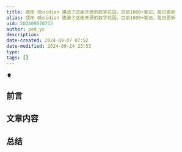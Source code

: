 ```yaml
---
title: 我用 Obsidian 建造了这座开源的数字花园，目前1000+笔记，每日更新
alias: 我用 Obsidian 建造了这座开源的数字花园，目前1000+笔记，每日更新
uid: 202409070752
author: ped_yc
description: 
date-created: 2024-09-07 07:52
date-modified: 2024-09-14 23:53
type: 
tags: []
---
```


⬆

## 前言

## 文章内容

## 总结
